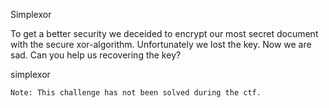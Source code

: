 Simplexor

To get a better security we deceided to encrypt our most secret document with the secure xor-algorithm. 
Unfortunately we lost the key. Now we are sad. Can you help us recovering the key? 

simplexor

```
Note: This challenge has not been solved during the ctf.
```

